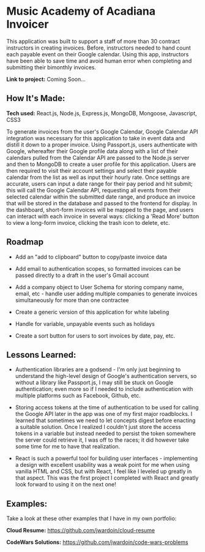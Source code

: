 # Music Academy of Acadiana Invoicer

This application was built to support a staff of more than 30 contract instructors in creating invoices. Before, instructors needed to hand count each payable event on their Google calendar. Using this app, instructors have been able to save time and avoid human error when completing and submitting their bimonthly invoices.

**Link to project:** Coming Soon...

## How It's Made:

**Tech used:** React.js, Node.js, Express.js, MongoDB, Mongoose, Javascript, CSS3

To generate invoices from the user's Google Calendar, Google Calendar API integration was necessary for this application to take in event data and distill it down to a proper invoice. Using Passport.js, users authenticate with Google, whereafter their Google profile data along with a list of their calendars pulled from the Calendar API are passed to the Node.js server and then to MongoDB to create a user profile for this application. Users are then required to visit their account settings and select their payable calendar from the list as well as input their hourly rate. Once settings are accurate, users can input a date range for their pay period and hit submit; this will call the Google Calendar API, requesting all events from their selected calendar within the submitted date range, and produce an invoice that will be stored in the database and passed to the frontend for display. In the dashboard, short-form invoices will be mapped to the page, and users can interact with each invoice in several ways: clicking a 'Read More' button to view a long-form invoice, clicking the trash icon to delete, etc.

## Roadmap

- Add an "add to clipboard" button to copy/paste invoice data

- Add email to authentication scopes, so formatted invoices can be passed directly to a draft in the user's Gmail account

- Add a company object to User Schema for storing company name, email, etc - handle user adding multiple companies to generate invoices simultaneously for more than one contractee

- Create a generic version of this application for white labeling

- Handle for variable, unpayable events such as holidays

- Create a sort button for users to sort invoices by date, pay, etc.

## Lessons Learned:

- Authentication libraries are a godsend - I'm only just beginning to understand the high-level design of Google's authentication servers, so without a library like Passport.js, I may still be stuck on Google authentication; even more so if I needed to include authentication with multiple platforms such as Facebook, Github, etc. 

- Storing access tokens at the time of authentication to be used for calling the Google API later in the app was one of my first major roadblocks. I learned that sometimes we need to let concepts digest before enacting a suitable solution. Once I realized I couldn't just store the access tokens in a variable but instead needed to persist the token somewhere the server could retrieve it, I was off to the races; it did however take some time for me to have that realization.

- React is such a powerful tool for building user interfaces - implementing a design with excellent usability was a weak point for me when using vanilla HTML and CSS, but with React, I feel like I leveled up greatly in that aspect. This was the first project I completed with React and greatly look forward to using it on the next one!


## Examples:
Take a look at these other examples that I have in my own portfolio:

**Cloud Resume:** https://github.com/jwardoin/cloud-resume

**CodeWars Solutions:** https://github.com/jwardoin/code-wars-problems